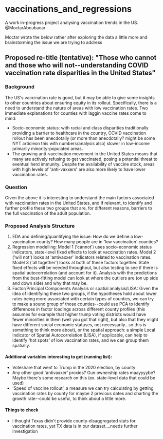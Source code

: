 # vaccinations_and_regressions
A work in-progress project analysing vaccination trends in the US. @MoctarAboubacar

Moctar wrote the below rather after exploring the data a little more and brainstorming the issue we are trying to address

## Proposed re-title (tentative): "Those who cannot and those who will not--understanding COVID vaccination rate disparities in the United States"

### Background
The US's vaccination rate is good, but it may be able to give some insights to other countries about ensuring equity in its rollout. Specifically, there is a need to understand the nature of areas with low vaccination rates. Two immediate explanations for counties with laggin vaccine rates come to mind:
* Socio-economic status: with racial and class disparities traditionally providing a barrier to healthcare in the country, COVID vaccination rollout has been anecdotally (or more than anecdotally? might be some NYT articleon this with numbers/analysis also) slower in low-income primarily minority-populated areas.
* The growing anti-vaccination movement in the United States means that many are actively refusing to get vaccinated, posing a potential threat to eventual herd immunity. Despite the availability of vaccine stock, areas with high levels of 'anti-vaxxers' are also more likely to have lower vaccination rates.

### Question
Given the above it is interesting to understand the main factors associated with vaccination rates in the United States, and if relevant, to identify and further profile these two groups that are, for different reasons, barriers to the full vaccination of the adult population.

### Proposed Analysis Structure
1. EDA and defining/quantifying the issue: How do we define a low-vaccination county? How many people are in 'low vaccination' counties?
2. Regression modelling: Model 1 ('cannot') uses socio-economic status indicators, state-level fixed effects to look at vaccination rates. Model 2 ('will not') looks at 'antivaxxer' indicators related to vaccination rates. Model 3 ('all together') looks at both of these factors together. State fixed effects will be needed throughout, but also testing to see if there is spatial autocorrelation (and account for it). Analysis with the predictions from the best-fitting model can look at where the outliers are (on up side and down side) and why that may be.
3. Factor/Principal Components Analysis or spatial analysis/LISA: Given the idea of identifying these two groups, if the hypotheses hold about lower rates being more associated with certain types of counties, we can try to make a sound group of those counties--could use PCA to identify differences in factor loadings across different county profiles (this assumes for example that higher trump voting districts would have fewer minorities in them (well you got that right), but also that they might have different social economic statuses, not necessarily...so this is something to think more about), or the spatial approach: a simple Local Indicator of Spatial Autocorrelation (LISA), if applicable, can help to identify 'hot spots' of low vaccination rates, and we can group them spatially.



#### Additional variables interesting to get (running list):
* Voteshare that went to Trump in the 2020 election, by county
* Any other good 'antivaxxer' proxies? Gun ownership rates maayyyybe? Maybe there's some research on this (ex. state-level data that could be used)
* 'Speed of vaccine rollout', a measure we can try calculating by getting vaccination rates by county for maybe 2 previous dates and charting the growth rate--could be useful, to think about a little more.

#### Things to check
* I thought Texas didn't provide county-disaggregated stats for vaccination rates, yet TX data is in our dataset....needs further investigation
